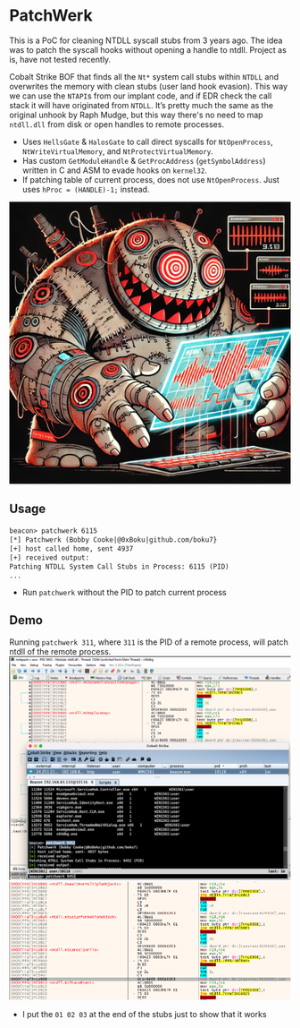 # PatchWerk
This is a PoC for cleaning NTDLL syscall stubs from 3 years ago. The idea was to patch the syscall hooks without opening a handle to ntdll. Project as is, have not tested recently.

Cobalt Strike BOF that finds all the `Nt*` system call stubs within `NTDLL` and overwrites the memory with clean stubs (user land hook evasion). This way we can use the `NTAPI`s from our implant code, and if EDR check the call stack it will have originated from `NTDLL`. It’s pretty much the same as the original unhook by Raph Mudge, but this way there's no need to map `ntdll.dll` from disk or open handles to remote processes.
+ Uses `HellsGate` & `HalosGate` to call direct syscalls for `NtOpenProcess`, `NtWriteVirtualMemory`, and `NtProtectVirtualMemory`.
+ Has custom `GetModuleHandle` & `GetProcAddress` (`getSymbolAddress`) written in C and ASM to evade hooks on `kernel32`.
+ If patching table of current process, does not use `NtOpenProcess`. Just uses `hProc = (HANDLE)-1;` instead.

![](patchwerk.png)

## Usage
```
beacon> patchwerk 6115
[*] Patchwerk (Bobby Cooke|@0xBoku|github.com/boku7}
[+] host called home, sent 4937
[+] received output:
Patching NTDLL System Call Stubs in Process: 6115 (PID)
...
```
- Run `patchwerk` without the PID to patch current process

## Demo
Running `patchwerk 311`, where `311` is the PID of a remote process, will patch ntdll of the remote process.
![](patchwerk2.png)
![](patchwerkPoc1.png)
+ I put the `01 02 03` at the end of the stubs just to show that it works
